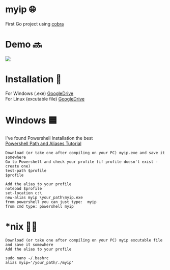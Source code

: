 # myip 🌐
First Go project using [cobra](https://github.com/spf13/cobra)

# Demo 🔜
<img src="https://i.imgur.com/mhLCXCG.jpg"><br />

# Installation 🔨
For Windows (.exe) [GoogleDrive](https://drive.google.com/file/d/1Du9M463piig79o05puKJnyYqTb2IhE1z/view?usp=sharing) <br>
For Linux (excutable file) [GoogleDrive](https://drive.google.com/file/d/1VMXo_0oJOlrFljkRaQXIxsF5A4rjPma_/view?usp=sharing)

# Windows 🟦
I've found Powershell Installation the best<br>
[Powershell Path and Aliases Tutorial](https://www.youtube.com/watch?v=4e4lGUVRKFs)

```Download (or take one after compiling on your PC) myip.exe and save it somewhere```<br>
```Go to Powershell and check your profile (if profile doesn't exist - create one)```<br>
```test-path $profile``` <br>
```$profile```<br>

```Add the alias to your profile```<br>
```notepad $profile```<br>
```set-location c:\```<br>
```new-alias myip \your_path\myip.exe```<br>
```from powershell you can just type:  myip```<br>
```from cmd type: powershell myip```

# *nix 🐧🍏
```Download (or take one after compiling on your PC) myip excutable file and save it somewhere``` <br />
```Add the alias to your profile``` <br />

```sudo nano ~/.bashrc```<br />
```alias myip='/your_path/./myip'```